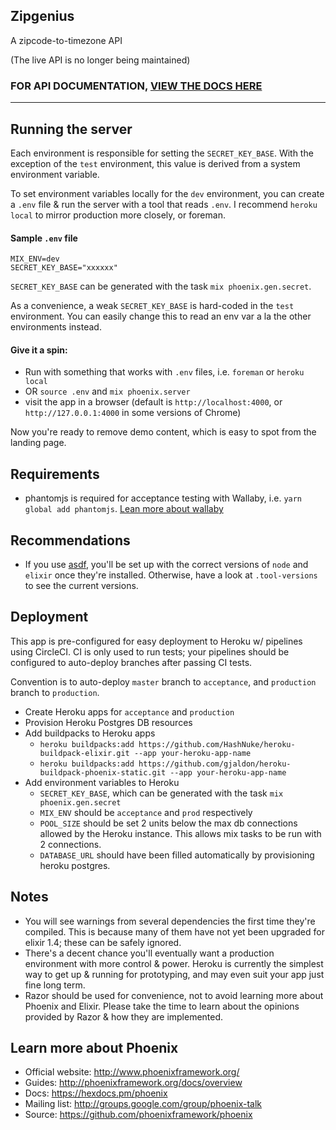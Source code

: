 ## Zipgenius

A zipcode-to-timezone API

(The live API is no longer being maintained)

### FOR API DOCUMENTATION, [VIEW THE DOCS HERE](blob/master/doc/README.md)

---

## Running the server

Each environment is responsible for setting the `SECRET_KEY_BASE`. With the exception of the `test` environment, this value is derived from a system environment variable.

To set environment variables locally for the `dev` environment, you can create a `.env` file & run the server with a tool that reads `.env`. I recommend `heroku local` to mirror production more closely, or foreman.

#### Sample `.env` file

```
MIX_ENV=dev
SECRET_KEY_BASE="xxxxxx"
```

`SECRET_KEY_BASE` can be generated with the task `mix phoenix.gen.secret`.

As a convenience, a weak `SECRET_KEY_BASE` is hard-coded in the `test` environment. You can easily change this to read an env var a la the other environments instead.

#### Give it a spin:

* Run with something that works with `.env` files, i.e. `foreman` or `heroku local`
* OR `source .env` and `mix phoenix.server`
* visit the app in a browser (default is `http://localhost:4000`, or `http://127.0.0.1:4000` in some versions of Chrome)

Now you're ready to remove demo content, which is easy to spot from the landing page.

## Requirements

* phantomjs is required for acceptance testing with Wallaby, i.e. `yarn global add phantomjs`.
  [Lean more about wallaby](https://github.com/keathley/wallaby)

## Recommendations

* If you use [asdf](https://github.com/asdf-vm/asdf), you'll be set up with the correct versions of `node` and `elixir` once they're installed. Otherwise, have a look at `.tool-versions` to see the current versions.

## Deployment

This app is pre-configured for easy deployment to Heroku w/ pipelines using CircleCI. CI is only used to run tests; your pipelines should be configured to auto-deploy branches after passing CI tests.

Convention is to auto-deploy `master` branch to `acceptance`, and `production` branch to `production`.

* Create Heroku apps for `acceptance` and `production`
* Provision Heroku Postgres DB resources
* Add buildpacks to Heroku apps
  * `heroku buildpacks:add https://github.com/HashNuke/heroku-buildpack-elixir.git --app your-heroku-app-name`
  * `heroku buildpacks:add https://github.com/gjaldon/heroku-buildpack-phoenix-static.git --app your-heroku-app-name`
* Add environment variables to Heroku
  * `SECRET_KEY_BASE`, which can be generated with the task `mix phoenix.gen.secret`
  * `MIX_ENV` should be `acceptance` and `prod` respectively
  * `POOL_SIZE` should be set 2 units below the max db connections allowed by the Heroku instance. This allows mix tasks to be run with 2 connections.
  * `DATABASE_URL` should have been filled automatically by provisioning heroku postgres.

## Notes

* You will see warnings from several dependencies the first time they're compiled.
  This is because many of them have not yet been upgraded for elixir 1.4; these can be safely ignored.
* There's a decent chance you'll eventually want a production environment with more control & power. Heroku is currently the simplest way to get up & running for prototyping, and may even suit your app just fine long term.
* Razor should be used for convenience, not to avoid learning more about Phoenix and Elixir. Please take the time to learn about the opinions provided by Razor & how they are implemented.

## Learn more about Phoenix

* Official website: http://www.phoenixframework.org/
* Guides: http://phoenixframework.org/docs/overview
* Docs: https://hexdocs.pm/phoenix
* Mailing list: http://groups.google.com/group/phoenix-talk
* Source: https://github.com/phoenixframework/phoenix
